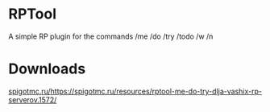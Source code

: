 # RPTool
A simple RP plugin for the commands /me /do /try /todo /w /n
# Downloads
[spigotmc.ru/](https://spigotmc.ru/resources/rptool-me-do-try-dlja-vashix-rp-serverov.1572/)https://spigotmc.ru/resources/rptool-me-do-try-dlja-vashix-rp-serverov.1572/
